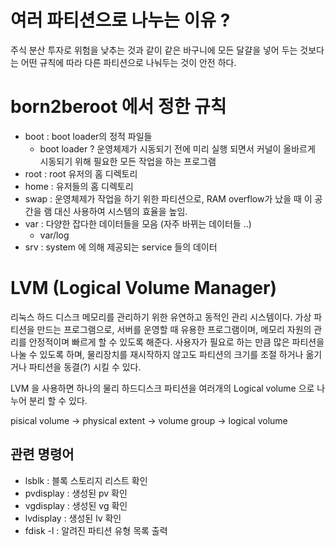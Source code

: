 # 여러 파티션으로 나누는 이유 ? 

주식 분산 투자로 위험을 낮추는 것과 같이 같은 바구니에 모든 달걀을 넣어 두는 것보다는 
어떤 규칙에 따라 다른 파티션으로 나눠두는 것이 안전 하다.

# born2beroot 에서 정한 규칙 

- boot : boot loader의 정적 파일들 
	- boot loader ?  운영체제가 시동되기 전에 미리 실행 되면서 커널이 올바르게 시동되기 위해 필요한 모든 작업을 하는 프로그램
- root : root 유저의 홈 디렉토리 
- home : 유저들의 홈 디렉토리 
- swap : 운영체제가 작업을 하기 위한 파티션으로, RAM overflow가 났을 때 이 공간을 램 대신 사용하여 시스템의 효율을 높임. 
- var : 다양한 잡다한 데이터들을 모음 (자주 바뀌는 데이터들 ..)
	- var/log
- srv : system 에 의해 제공되는 service 들의 데이터 

# LVM (Logical Volume Manager)

리눅스 하드 디스크 메모리를 관리하기 위한 유연하고 동적인 관리 시스템이다. 
가상 파티션을 만드는 프로그램으로, 서버를 운영할 때 유용한 프로그램이며, 메모리 자원의 관리를 안정적이며 빠르게 할 수 있도록 해준다. 
사용자가 필요로 하는 만큼 많은 파티션을 나눌 수 있도록 하며, 물리장치를 재시작하지 않고도 파티션의 크기를 조절 하거나 옮기거나 파티션을 동결(?) 시킬 수 있다.

LVM 을 사용하면 하나의 물리 하드디스크 파티션을 여러개의 Logical volume 으로 나누어 분리 할 수 있다. 

pisical volume -> physical extent -> volume group -> logical volume 

## 관련 명령어 

- lsblk : 블록 스토리지 리스트 확인
- pvdisplay : 생성된 pv 확인
- vgdisplay : 생성된 vg 확인
- lvdisplay : 생성된 lv 확인
- fdisk -l : 알려진 파티션 유형 목록 출력 

